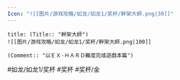 ```yaml
---
Icon: "![[图片/游戏攻略/如龙/如龙1/奖杯/幹架大師.png|30]]"
---
```

```ad-common-gold-trophy
title: (Title:: "幹架大師")
![[图片/游戏攻略/如龙/如龙1/奖杯/幹架大師.png|100]]

(Comment:: "以ＥＸ-ＨＡＲＤ難度完成遊戲本篇")
```

#如龙/如龙1/奖杯 #奖杯 #奖杯/金
